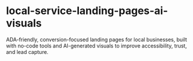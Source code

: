 # local-service-landing-pages-ai-visuals
ADA-friendly, conversion-focused landing pages for local businesses, built with no-code tools and AI-generated visuals to improve accessibility, trust, and lead capture.
